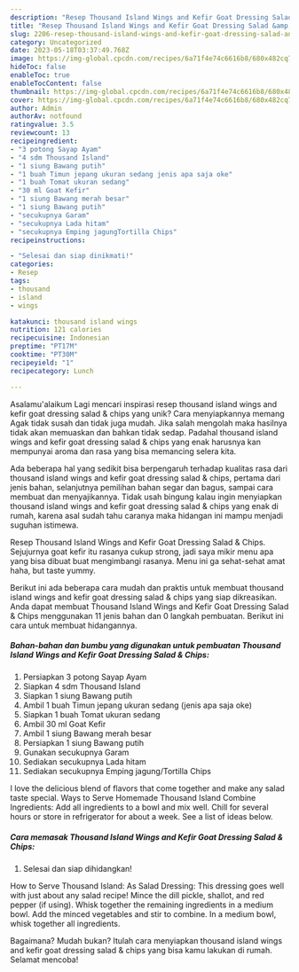 ```yaml
---
description: "Resep Thousand Island Wings and Kefir Goat Dressing Salad &amp;amp; Chips{ yang Enak Banget"
title: "Resep Thousand Island Wings and Kefir Goat Dressing Salad &amp;amp; Chips{ yang Enak Banget"
slug: 2206-resep-thousand-island-wings-and-kefir-goat-dressing-salad-and-amp-chips-yang-enak-banget
category: Uncategorized
date: 2023-05-18T03:37:49.768Z
image: https://img-global.cpcdn.com/recipes/6a71f4e74c6616b8/680x482cq70/thousand-island-wings-and-kefir-goat-dressing-salad-chips-foto-resep-utama.jpg
hideToc: false
enableToc: true
enableTocContent: false
thumbnail: https://img-global.cpcdn.com/recipes/6a71f4e74c6616b8/680x482cq70/thousand-island-wings-and-kefir-goat-dressing-salad-chips-foto-resep-utama.jpg
cover: https://img-global.cpcdn.com/recipes/6a71f4e74c6616b8/680x482cq70/thousand-island-wings-and-kefir-goat-dressing-salad-chips-foto-resep-utama.jpg
author: Admin
authorAv: notfound
ratingvalue: 3.5
reviewcount: 13
recipeingredient:
- "3 potong Sayap Ayam"
- "4 sdm Thousand Island"
- "1 siung Bawang putih"
- "1 buah Timun jepang ukuran sedang jenis apa saja oke"
- "1 buah Tomat ukuran sedang"
- "30 ml Goat Kefir"
- "1 siung Bawang merah besar"
- "1 siung Bawang putih"
- "secukupnya Garam"
- "secukupnya Lada hitam"
- "secukupnya Emping jagungTortilla Chips"
recipeinstructions:

- "Selesai dan siap dinikmati!"
categories:
- Resep
tags:
- thousand
- island
- wings

katakunci: thousand island wings 
nutrition: 121 calories
recipecuisine: Indonesian
preptime: "PT17M"
cooktime: "PT30M"
recipeyield: "1"
recipecategory: Lunch

---
```



Asalamu'alaikum Lagi mencari inspirasi resep thousand island wings and kefir goat dressing salad &amp; chips yang unik? Cara menyiapkannya memang Agak tidak susah dan tidak juga mudah. Jika salah mengolah maka hasilnya tidak akan memuaskan dan bahkan tidak sedap. Padahal thousand island wings and kefir goat dressing salad &amp; chips yang enak harusnya kan mempunyai aroma dan rasa yang bisa memancing selera kita.


Ada beberapa hal yang sedikit bisa berpengaruh terhadap kualitas rasa dari thousand island wings and kefir goat dressing salad &amp; chips, pertama dari jenis bahan, selanjutnya pemilihan bahan segar dan bagus, sampai cara membuat dan menyajikannya. Tidak usah bingung kalau ingin menyiapkan thousand island wings and kefir goat dressing salad &amp; chips yang enak di rumah, karena asal sudah tahu caranya maka hidangan ini mampu menjadi suguhan istimewa.

Resep Thousand Island Wings and Kefir Goat Dressing Salad &amp; Chips. Sejujurnya goat kefir itu rasanya cukup strong, jadi saya mikir menu apa yang bisa dibuat buat mengimbangi rasanya. Menu ini ga sehat-sehat amat haha, but taste yummy.


Berikut ini ada beberapa cara mudah dan praktis untuk membuat thousand island wings and kefir goat dressing salad &amp; chips yang siap dikreasikan. Anda dapat membuat Thousand Island Wings and Kefir Goat Dressing Salad &amp; Chips menggunakan 11 jenis bahan dan 0 langkah pembuatan. Berikut ini cara untuk membuat hidangannya.

<!--inarticleads1-->

##### Bahan-bahan dan bumbu yang digunakan untuk pembuatan Thousand Island Wings and Kefir Goat Dressing Salad &amp; Chips:

1. Persiapkan 3 potong Sayap Ayam
1. Siapkan 4 sdm Thousand Island
1. Siapkan 1 siung Bawang putih
1. Ambil 1 buah Timun jepang ukuran sedang (jenis apa saja oke)
1. Siapkan 1 buah Tomat ukuran sedang
1. Ambil 30 ml Goat Kefir
1. Ambil 1 siung Bawang merah besar
1. Persiapkan 1 siung Bawang putih
1. Gunakan secukupnya Garam
1. Sediakan secukupnya Lada hitam
1. Sediakan secukupnya Emping jagung/Tortilla Chips


I love the delicious blend of flavors that come together and make any salad taste special. Ways to Serve Homemade Thousand Island Combine Ingredients: Add all ingredients to a bowl and mix well. Chill for several hours or store in refrigerator for about a week. See a list of ideas below. 

<!--inarticleads2-->

##### Cara memasak Thousand Island Wings and Kefir Goat Dressing Salad &amp; Chips:


1. Selesai dan siap dihidangkan!

How to Serve Thousand Island: As Salad Dressing: This dressing goes well with just about any salad recipe! Mince the dill pickle, shallot, and red pepper (if using). Whisk together the remaining ingredients in a medium bowl. Add the minced vegetables and stir to combine. In a medium bowl, whisk together all ingredients. 

Bagaimana? Mudah bukan? Itulah cara menyiapkan thousand island wings and kefir goat dressing salad &amp; chips yang bisa kamu lakukan di rumah. Selamat mencoba!
